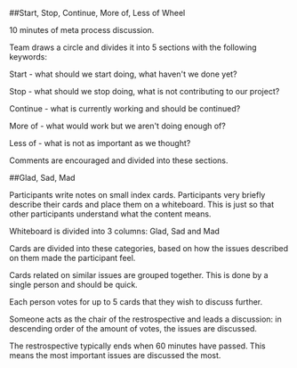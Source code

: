 ##Start, Stop, Continue, More of, Less of Wheel

10 minutes of meta process discussion.

Team draws a circle and divides it into 5 sections with the following keywords:

Start - what should we start doing, what haven't we done yet?

Stop - what should we stop doing, what is not contributing to our project?

Continue - what is currently working and should be continued?

More of - what would work but we aren't doing enough of?

Less of - what is not as important as we thought?

Comments are encouraged and divided into these sections.

##Glad, Sad, Mad

Participants write notes on small index cards. Participants very briefly describe their cards and place them on a whiteboard. This is just so that other participants understand what the content means.

Whiteboard is divided into 3 columns: Glad, Sad and Mad

Cards are divided into these categories, based on how the issues described on them made the participant feel.

Cards related on similar issues are grouped together. This is done by a single person and should be quick.

Each person votes for up to 5 cards that they wish to discuss further.

Someone acts as the chair of the restrospective and leads a discussion:
in descending order of the amount of votes, the issues are discussed.

The restrospective typically ends when 60 minutes have passed. This means the most important issues are discussed the most.
